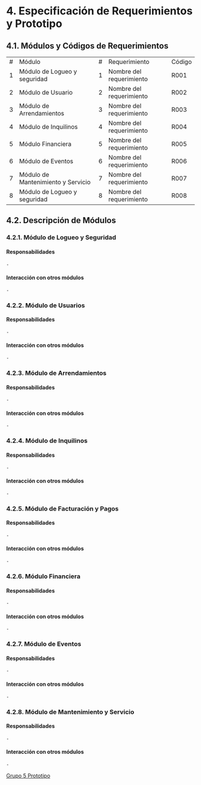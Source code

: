 # 4. Especificación de Requerimientos y Prototipo

## 4.1. Módulos y Códigos de Requerimientos
<table>
    <tbody>
        <tr>
            <td>#</td>
            <td>Módulo</td>
            <td>#</td>
            <td>Requerimiento</td>
            <td>Código</td>
        </tr>
        <tr>
            <td>1</td>
            <td>Módulo de Logueo y seguridad</td>
            <td>1</td>
            <td>Nombre del requerimiento</td>
            <td>R001</td>
        </tr>
        <tr>
            <td>2</td>
            <td>Módulo de Usuario</td>
            <td>2</td>
            <td>Nombre del requerimiento</td>
            <td>R002</td>
        </tr>
        <tr>
            <td>3</td>
            <td>Módulo de Arrendamientos</td>
            <td>3</td>
            <td>Nombre del requerimiento</td>
            <td>R003</td>
        </tr>
        <tr>
            <td>4</td>
            <td>Módulo de Inquilinos</td>
            <td>4</td>
            <td>Nombre del requerimiento</td>
            <td>R004</td>
        </tr>
        <tr>
            <td>5</td>
            <td>Módulo Financiera</td>
            <td>5</td>
            <td>Nombre del requerimiento</td>
            <td>R005</td>
        </tr>
        <tr>
            <td>6</td>
            <td>Módulo de Eventos</td>
            <td>6</td>
            <td>Nombre del requerimiento</td>
            <td>R006</td>
        </tr>
        <tr>
            <td>7</td>
            <td>Módulo de Mantenimiento y Servicio</td>
            <td>7</td>
            <td>Nombre del requerimiento</td>
            <td>R007</td>
        </tr>
        <tr>
            <td>8</td>
            <td>Módulo de Logueo y seguridad</td>
            <td>8</td>
            <td>Nombre del requerimiento</td>
            <td>R008</td>
        </tr>
    </tbody>
</table>

## 4.2. Descripción de Módulos
### 4.2.1. Módulo de Logueo y Seguridad
#### Responsabilidades
    - 
#### Interacción con otros módulos
    - 
### 4.2.2. Módulo de Usuarios
#### Responsabilidades
    - 
#### Interacción con otros módulos
    - 

### 4.2.3. Módulo de Arrendamientos
#### Responsabilidades
    - 
#### Interacción con otros módulos
    - 
    

### 4.2.4. Módulo de Inquilinos
#### Responsabilidades
    - 
#### Interacción con otros módulos
    - 
    

### 4.2.5. Módulo de Facturación y Pagos
#### Responsabilidades
    - 
#### Interacción con otros módulos
    - 
    
### 4.2.6. Módulo Financiera
#### Responsabilidades
    - 
#### Interacción con otros módulos
    - 
    
### 4.2.7. Módulo de Eventos
#### Responsabilidades
    - 
#### Interacción con otros módulos
    - 
    
### 4.2.8. Módulo de Mantenimiento y Servicio
#### Responsabilidades
    - 
#### Interacción con otros módulos
    - 
    

[Grupo 5 Prototipo](https://www.figma.com/design/VWVEbq72V7HGyZJb9HV39f/DBD_Grupo_5?node-id=71-35&node-type=frame&t=RMNqg1MfI5jyNTJV-0)
